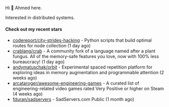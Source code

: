 Hi 👋 Ahmed here.

Interested in distributed systems.

#### Check out my recent stars

- [codereport/city-strides-hacking](https://github.com/codereport/city-strides-hacking) - Python scripts that build optimal routes for node collection (1 day ago)
- [crablang/crab](https://github.com/crablang/crab) - A community fork of a language named after a plant fungus. All of the memory-safe features you love, now with 100% less bureaucracy!  (1 day ago)
- [andymatuschak/orbit](https://github.com/andymatuschak/orbit) - Experimental spaced repetition platform for exploring ideas in memory augmentation and programmable attention (2 weeks ago)
- [arcataroger/awesome-engineering-games](https://github.com/arcataroger/awesome-engineering-games) - A curated list of engineering-related video games rated Very Positive or higher on Steam (4 weeks ago)
- [fduran/sadservers](https://github.com/fduran/sadservers) - SadServers.com Public (1 month ago)

